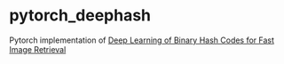 # pytorch_deephash

Pytorch implementation of [Deep Learning of Binary Hash Codes for Fast Image Retrieval](https://github.com/kevinlin311tw/caffe-cvprw15)

